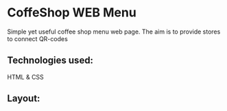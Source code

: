 
# CoffeShop WEB Menu
Simple yet useful coffee shop menu web page. 
The aim is to provide stores to connect QR-codes

 ## Technologies used:
HTML & CSS

## Layout:
